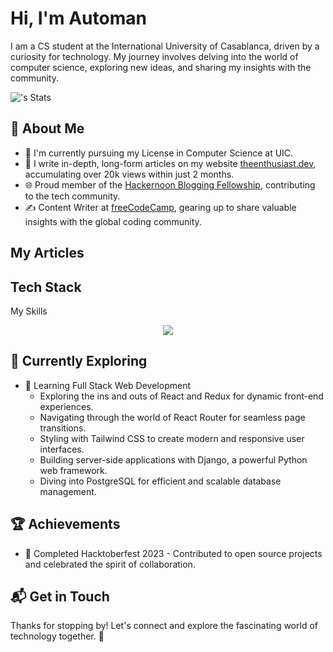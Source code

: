 # Hi, I'm Automan

I am a CS student at the International University of Casablanca, driven by a curiosity for technology. My journey involves delving into the world of computer science, exploring new ideas, and sharing my insights with the community.

![<Automan>'s Stats](https://github-readme-stats.vercel.app/api?username=automan-n&theme=vue-dark&show_icons=true&hide_border=true&count_private=true)

## 🚀 About Me

- 🔭 I'm currently pursuing my License in Computer Science at UIC.
- 📝 I write in-depth, long-form articles on my website [theenthusiast.dev](https://theenthusiast.dev), accumulating over 20k views within just 2 months.
- 🌐 Proud member of the [Hackernoon Blogging Fellowship](https://hackernoon.com/), contributing to the tech community.
- ✍️ Content Writer at [freeCodeCamp](https://www.freecodecamp.org/), gearing up to share valuable insights with the global coding community.

## My Articles



## Tech Stack
<t>My Skills</t>
<p align="center">
  <a href="https://skillicons.dev">
    <img src="https://skillicons.dev/icons?i=bash,kali,js,html,docker,vscode,css,au,ps,atom,c,cs,cpp,py&perline=7" />
  </a>
</p>

## 🌱 Currently Exploring

- 🚀 Learning Full Stack Web Development
  - Exploring the ins and outs of React and Redux for dynamic front-end experiences.
  - Navigating through the world of React Router for seamless page transitions.
  - Styling with Tailwind CSS to create modern and responsive user interfaces.
  - Building server-side applications with Django, a powerful Python web framework.
  - Diving into PostgreSQL for efficient and scalable database management.

 ## 🏆 Achievements

- 🌟 Completed Hacktoberfest 2023 - Contributed to open source projects and celebrated the spirit of collaboration.


## 📬 Get in Touch



Thanks for stopping by! Let's connect and explore the fascinating world of technology together. 🚀



<!--

Here are some ideas to get you started:

- 🔭 I’m currently working on ...
- 🌱 I’m currently learning ...
- 👯 I’m looking to collaborate on ...
- 🤔 I’m looking for help with ...
- 💬 Ask me about ...
- 📫 How to reach me: ...
- 😄 Pronouns: ...
- ⚡ Fun fact: ...
-->
